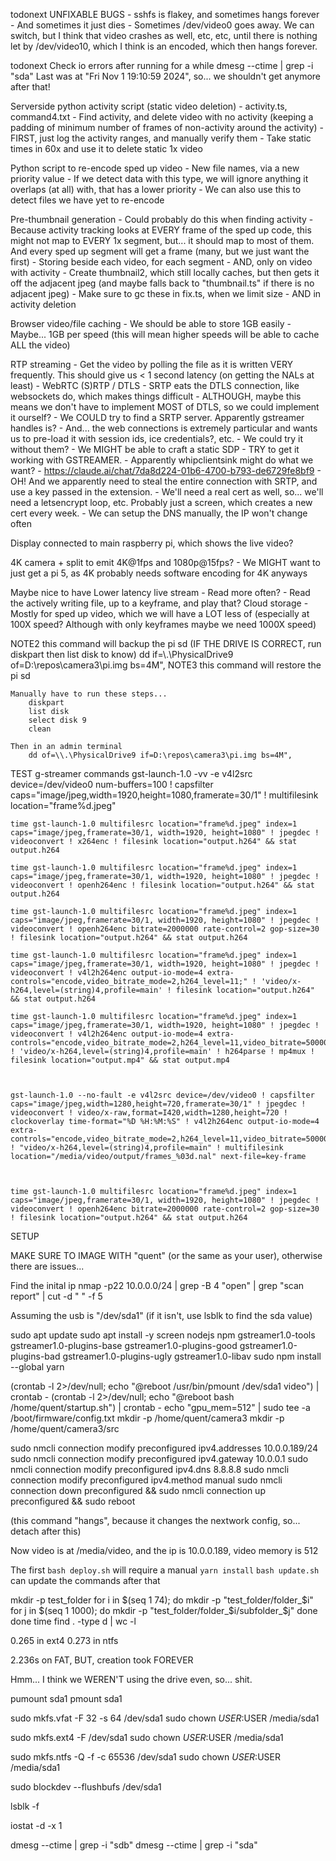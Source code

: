 todonext
UNFIXABLE BUGS
    - sshfs is flakey, and sometimes hangs forever
        - And sometimes it just dies
    - Sometimes /dev/video0 goes away. We can switch, but I think that video crashes as well, etc, etc, until there is nothing let by /dev/video10, which I think is an encoded, which then hangs forever.


todonext
Check io errors after running for a while
    dmesg --ctime | grep -i "sda"
    Last was at "Fri Nov  1 19:10:59 2024", so... we shouldn't get anymore after that!


Serverside python activity script (static video deletion)
    - activity.ts, command4.txt
    - Find activity, and delete video with no activity (keeping a padding of minimum number of frames of non-activity around the activity)
    - FIRST, just log the activity ranges, and manually verify them
    - Take static times in 60x and use it to delete static 1x video

Python script to re-encode sped up video
    - New file names, via a new priority value
    - If we detect data with this type, we will ignore anything it overlaps (at all) with, that has a lower priority
        - We can also use this to detect files we have yet to re-encode

Pre-thumbnail generation
    - Could probably do this when finding activity
        - Because activity tracking looks at EVERY frame of the sped up code, this might not map to EVERY 1x segment, but... it should map to most of them. And every sped up segment will get a frame (many, but we just want the first)
    - Storing beside each video, for each segment
        - AND, only on video with activity
        - Create thumbnail2, which still locally caches, but then gets it off the adjacent jpeg (and maybe falls back to "thumbnail.ts" if there is no adjacent jpeg)
    - Make sure to gc these in fix.ts, when we limit size
        - AND in activity deletion


Browser video/file caching
    - We should be able to store 1GB easily
        - Maybe... 1GB per speed (this will mean higher speeds will be able to cache ALL the video)


RTP streaming
    - Get the video by polling the file as it is written VERY frequently. This should give us < 1 second latency (on getting the NALs at least)
    - WebRTC (S)RTP / DTLS
    - SRTP eats the DTLS connection, like websockets do, which makes things difficult
        - ALTHOUGH, maybe this means we don't have to implement MOST of DTLS, so we could implement it ourself?
        - We COULD try to find a SRTP server. Apparently gstreamer handles is?
        - And... the web connections is extremely particular and wants us to pre-load it with session ids, ice credentials?, etc.
            - We could try it without them?
        - We MIGHT be able to craft a static SDP
    - TRY to get it working with GSTREAMER.
        - Apparently whipclientsink might do what we want?
        - https://claude.ai/chat/7da8d224-01b6-4700-b793-de6729fe8bf9
    - OH! And we apparently need to steal the entire connection with SRTP, and use a key passed in the extension.
    - We'll need a real cert as well, so... we'll need a letsencrypt loop, etc. Probably just a screen, which creates a new cert every week.
    - We can setup the DNS manually, the IP won't change often
    
Display connected to main raspberry pi, which shows the live video?

4K camera + split to emit 4K@1fps and 1080p@15fps?
    - We MIGHT want to just get a pi 5, as 4K probably needs software encoding for 4K anyways

Maybe nice to have
    Lower latency live stream
        - Read more often?
        - Read the actively writing file, up to a keyframe, and play that?
    Cloud storage
        - Mostly for sped up video, which we will have a LOT less of (especially at 100X speed? Although with only keyframes maybe we need 1000X speed)



NOTE2
    this command will backup the pi sd
    (IF THE DRIVE IS CORRECT, run diskpart then list disk to know)
        dd if=\\.\PhysicalDrive9 of=D:\repos\camera3\pi.img bs=4M",
NOTE3
    this command will restore the pi sd

    Manually have to run these steps...    
        diskpart
        list disk
        select disk 9
        clean

    Then in an admin terminal
        dd of=\\.\PhysicalDrive9 if=D:\repos\camera3\pi.img bs=4M",

TEST g-streamer commands
    gst-launch-1.0 -vv -e v4l2src device=/dev/video0 num-buffers=100 ! capsfilter caps="image/jpeg,width=1920,height=1080,framerate=30/1" ! multifilesink location="frame%d.jpeg"

    time gst-launch-1.0 multifilesrc location="frame%d.jpeg" index=1 caps="image/jpeg,framerate=30/1, width=1920, height=1080" ! jpegdec ! videoconvert ! x264enc ! filesink location="output.h264" && stat output.h264

    time gst-launch-1.0 multifilesrc location="frame%d.jpeg" index=1 caps="image/jpeg,framerate=30/1, width=1920, height=1080" ! jpegdec ! videoconvert ! openh264enc ! filesink location="output.h264" && stat output.h264

    time gst-launch-1.0 multifilesrc location="frame%d.jpeg" index=1 caps="image/jpeg,framerate=30/1, width=1920, height=1080" ! jpegdec ! videoconvert ! openh264enc bitrate=2000000 rate-control=2 gop-size=30 ! filesink location="output.h264" && stat output.h264

    time gst-launch-1.0 multifilesrc location="frame%d.jpeg" index=1 caps="image/jpeg,framerate=30/1, width=1920, height=1080" ! jpegdec ! videoconvert ! v4l2h264enc output-io-mode=4 extra-controls="encode,video_bitrate_mode=2,h264_level=11;" ! 'video/x-h264,level=(string)4,profile=main' ! filesink location="output.h264" && stat output.h264

    time gst-launch-1.0 multifilesrc location="frame%d.jpeg" index=1 caps="image/jpeg,framerate=30/1, width=1920, height=1080" ! jpegdec ! videoconvert ! v4l2h264enc output-io-mode=4 extra-controls="encode,video_bitrate_mode=2,h264_level=11,video_bitrate=5000000" ! 'video/x-h264,level=(string)4,profile=main' ! h264parse ! mp4mux ! filesink location="output.mp4" && stat output.mp4

    

    gst-launch-1.0 --no-fault -e v4l2src device=/dev/video0 ! capsfilter caps="image/jpeg,width=1280,height=720,framerate=30/1" ! jpegdec ! videoconvert ! video/x-raw,format=I420,width=1280,height=720 ! clockoverlay time-format="%D %H:%M:%S" ! v4l2h264enc output-io-mode=4 extra-controls="encode,video_bitrate_mode=2,h264_level=11,video_bitrate=5000000" ! "video/x-h264,level=(string)4,profile=main" ! multifilesink location="/media/video/output/frames_%03d.nal" next-file=key-frame



    time gst-launch-1.0 multifilesrc location="frame%d.jpeg" index=1 caps="image/jpeg,framerate=30/1, width=1920, height=1080" ! jpegdec ! videoconvert ! openh264enc bitrate=2000000 rate-control=2 gop-size=30 ! filesink location="output.h264" && stat output.h264
    

SETUP

MAKE SURE TO IMAGE WITH "quent" (or the same as your user), otherwise there are issues...

Find the inital ip
    nmap -p22 10.0.0.0/24 | grep -B 4 "open" | grep "scan report" | cut -d " " -f 5

Assuming the usb is "/dev/sda1" (if it isn't, use lsblk to find the sda value)



sudo apt update
sudo apt install -y screen nodejs npm gstreamer1.0-tools gstreamer1.0-plugins-base gstreamer1.0-plugins-good gstreamer1.0-plugins-bad gstreamer1.0-plugins-ugly gstreamer1.0-libav
sudo npm install --global yarn

(crontab -l 2>/dev/null; echo "@reboot /usr/bin/pmount /dev/sda1 video") | crontab -
(crontab -l 2>/dev/null; echo "@reboot bash /home/quent/startup.sh") | crontab -
echo "gpu_mem=512" | sudo tee -a /boot/firmware/config.txt
mkdir -p /home/quent/camera3
mkdir -p /home/quent/camera3/src

sudo nmcli connection modify preconfigured ipv4.addresses 10.0.0.189/24
sudo nmcli connection modify preconfigured ipv4.gateway 10.0.0.1
sudo nmcli connection modify preconfigured ipv4.dns 8.8.8.8
sudo nmcli connection modify preconfigured ipv4.method manual
sudo nmcli connection down preconfigured && sudo nmcli connection up preconfigured && sudo reboot

(this command "hangs", because it changes the nextwork config, so... detach after this)


Now video is at /media/video, and the ip is 10.0.0.189, video memory is 512


The first `bash deploy.sh` will require a manual `yarn install`
`bash update.sh` can update the commands after that













mkdir -p test_folder
for i in $(seq 1 74); do
    mkdir -p "test_folder/folder_$i"
    for j in $(seq 1 1000); do
        mkdir -p "test_folder/folder_$i/subfolder_$j"
    done
done
time find . -type d | wc -l

0.265 in ext4
0.273 in ntfs

2.236s on FAT, BUT, creation took FOREVER


Hmm... I think we WEREN'T using the drive even, so... shit.


pumount sda1
pmount sda1

sudo mkfs.vfat -F 32 -s 64 /dev/sda1
sudo chown $USER:$USER /media/sda1

sudo mkfs.ext4 -F /dev/sda1
sudo chown $USER:$USER /media/sda1

sudo mkfs.ntfs -Q -f -c 65536 /dev/sda1
sudo chown $USER:$USER /media/sda1


sudo blockdev --flushbufs /dev/sda1


lsblk -f


iostat -d -x 1


dmesg --ctime | grep -i "sdb"
dmesg --ctime | grep -i "sda"